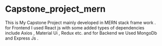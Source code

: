 # Capstone_project_mern
This is My Capstone Project mainly developed in MERN stack frame work .
for Frontend I used React js with some added types of dependencies include Axios , Material Ui , Redux  etc.
and for Backend we Used MongoDb and Express Js .
